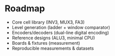 # Roadmap

- Core cell library (INV3, MUX3, FA3)
- Level generation (ladder + window comparator)
- Encoders/decoders (dual-line digital encoding)
- Reference designs (ALU3, minimal CPU)
- Boards & fixtures (measurement)
- Reproducible measurements & datasets

